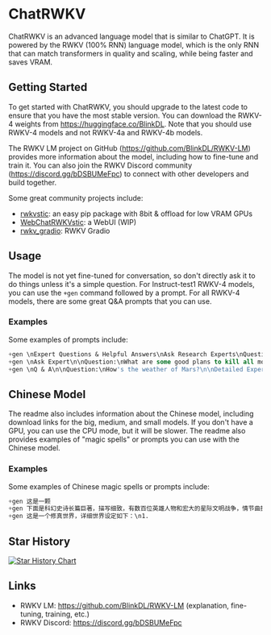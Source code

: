 # ChatRWKV

ChatRWKV is an advanced language model that is similar to ChatGPT. It is powered by the RWKV (100% RNN) language model, which is the only RNN that can match transformers in quality and scaling, while being faster and saves VRAM.

## Getting Started

To get started with ChatRWKV, you should upgrade to the latest code to ensure that you have the most stable version. You can download the RWKV-4 weights from https://huggingface.co/BlinkDL. Note that you should use RWKV-4 models and not RWKV-4a and RWKV-4b models.

The RWKV LM project on GitHub (https://github.com/BlinkDL/RWKV-LM) provides more information about the model, including how to fine-tune and train it. You can also join the RWKV Discord community (https://discord.gg/bDSBUMeFpc) to connect with other developers and build together.

Some great community projects include:

- [rwkvstic](https://pypi.org/project/rwkvstic/): an easy pip package with 8bit & offload for low VRAM GPUs
- [WebChatRWKVstic](https://github.com/hizkifw/WebChatRWKVstic): a WebUI (WIP)
- [rwkv_gradio](https://github.com/gururise/rwkv_gradio): RWKV Gradio

## Usage

The model is not yet fine-tuned for conversation, so don't directly ask it to do things unless it's a simple question. For Instruct-test1 RWKV-4 models, you can use the `+gen` command followed by a prompt. For all RWKV-4 models, there are some great Q&A prompts that you can use. 

### Examples

Some examples of prompts include:

```sql
+gen \nExpert Questions & Helpful Answers\nAsk Research Experts\nQuestion:\nCan penguins fly?\n\nFull Answer:\n
+gen \nAsk Expert\n\nQuestion:\nWhat are some good plans to kill all mosquitoes?\n\nExpert Full Answer:\n
+gen \nQ & A\n\nQuestion:\nHow's the weather of Mars?\n\nDetailed Expert Answer:\n
```

## Chinese Model

The readme also includes information about the Chinese model, including download links for the big, medium, and small models. If you don't have a GPU, you can use the CPU mode, but it will be slower. The readme also provides examples of "magic spells" or prompts you can use with the Chinese model.

### Examples

Some examples of Chinese magic spells or prompts include:

```sql
+gen 这是一颗
+gen 下面是科幻史诗长篇巨著，描写细致，有数百位英雄人物和宏大的星际文明战争，情节曲折离奇。\n第一章
+gen 这是一个修真世界，详细世界设定如下：\n1.
```

## Star History

[![Star History Chart](https://api.star-history.com/svg?repos=BlinkDL/ChatRWKV&type=Date)](https://star-history.com/#BlinkDL/ChatRWKV&Date)

## Links

- RWKV LM: https://github.com/BlinkDL/RWKV-LM (explanation, fine-tuning, training, etc.)
- RWKV Discord: https://discord.gg/bDSBUMeFpc
